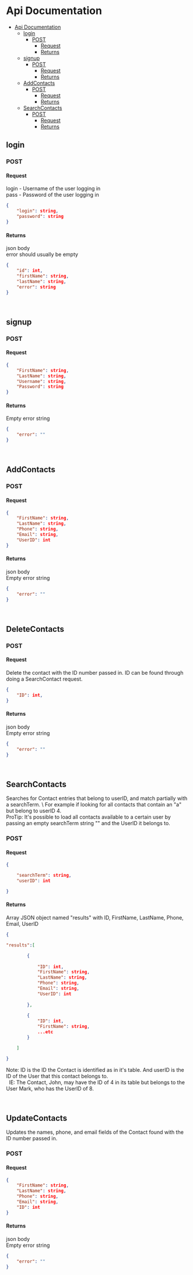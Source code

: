 # Api Documentation


- [Api Documentation](#api-documentation)
	- [login](#login)
		- [POST](#post)
			- [Request](#request)
			- [Returns](#returns)
	- [signup](#signup)
		- [POST](#post-1)
			- [Request](#request-1)
			- [Returns](#returns-1)
	- [AddContacts](#addcontacts)
		- [POST](#post-2)
			- [Request](#request-2)
			- [Returns](#returns-2)
	- [SearchContacts](#searchcontacts)
		- [POST](#post-3)
			- [Request](#request-3)
			- [Returns](#returns-3)

## login
### POST
#### Request
login - Username of the user logging in \
pass - Password of the user logging in
```json 
{
	"login": string,
	"password": string
}

```
#### Returns
json body \
error should usually be empty
```json 
{
	"id": int,
	"firstName": string,
	"lastName": string,
	"error": string
}

```

<br>

## signup
### POST
#### Request
```json 
{
	"FirstName": string,
	"LastName": string,
	"Username": string,
	"Password": string
}

```
#### Returns
Empty error string
```json
{
	"error": ""
}
```
  
<br>

## AddContacts

### POST
#### Request

```json 
{
	"FirstName": string,
	"LastName": string,
	"Phone": string,
	"Email": string,
	"UserID": int
}

```
#### Returns
json body \
Empty error string
```json 
{
	"error": ""
}

```

<br>

## DeleteContacts

### POST
#### Request
Delete the contact with the ID number passed in. ID can be found through doing a SearchContact request.
```json 
{
	"ID": int,
}

```
#### Returns
json body \
Empty error string
```json 
{
	"error": ""
}

```

<br>

## SearchContacts

Searches for Contact entries that belong to userID, and match partially with a searchTerm. \ 
For example if looking for all contacts that contain an "a" but belong to userID 4. \
ProTip: It's possible to load all contacts available to a certain user by passing an empty searchTerm string "" and the UserID it belongs to.
### POST
#### Request
```json
{

	"searchTerm": string,
	"userID": int

}
```

#### Returns
Array JSON object named "results" with ID, FirstName, LastName, Phone, Email, UserID
```json
{

"results":[

		{
	
			"ID": int,
			"FirstName": string,
			"LastName": string,
			"Phone": string,
			"Email": string,
			"UserID": int
	
		},
	
		{
			"ID": int,
			"FirstName": string,
			...etc
		}

	]

}
```
Note: ID is the ID the Contact is identified as in it's table. And userID is the ID of the User that this contact belongs to. \
&nbsp; IE: The Contact, John, may have the ID of 4 in its table but belongs to the User Mark, who has the UserID of 8.

<br>

## UpdateContacts
Updates the names, phone, and email fields of the Contact found with the ID number passed in.
### POST
#### Request

```json 
{
	"FirstName": string,
	"LastName": string,
	"Phone": string,
	"Email": string,
	"ID": int
}

```
#### Returns
json body \
Empty error string
```json 
{
	"error": ""
}

```
